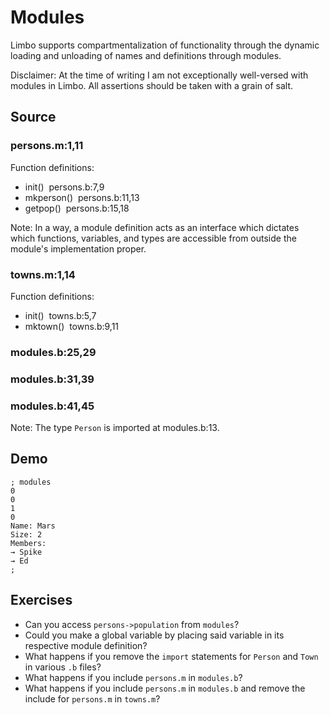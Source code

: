 # Modules

Limbo supports compartmentalization of functionality through the dynamic loading and unloading of names and definitions through modules. 

Disclaimer: At the time of writing I am not exceptionally well-versed with modules in Limbo. All assertions should be taken with a grain of salt. 

## Source

### persons.m:1,11



Function definitions:

- init()	 ­ persons.b:7,9
- mkperson() ­ persons.b:11,13
- getpop()	 ­ persons.b:15,18

Note: In a way, a module definition acts as an interface which dictates which functions, variables, and types are accessible from outside the module's implementation proper. 

### towns.m:1,14



Function definitions:

- init()	­ towns.b:5,7
- mktown()	­ towns.b:9,11

### modules.b:25,29



### modules.b:31,39



### modules.b:41,45



Note: The type `Person` is imported at modules.b:13.

## Demo

	; modules
	0
	0
	1
	0
	Name: Mars
	Size: 2
	Members:
	→ Spike
	→ Ed
	; 

## Exercises

- Can you access `persons->population` from `modules`?
- Could you make a global variable by placing said variable in its respective module definition?
- What happens if you remove the `import` statements for `Person` and `Town` in various `.b` files?
- What happens if you include `persons.m` in `modules.b`?
- What happens if you include `persons.m` in `modules.b` and remove the include for `persons.m` in `towns.m`?
